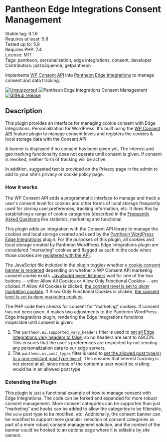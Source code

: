 # Pantheon Edge Integrations Consent Management

Stable tag: 0.1.6  
Requires at least: 5.8  
Tested up to: 5.9  
Requires PHP: 7.4  
License: MIT  
Tags: pantheon, personalization, edge integrations, consent, developer
Contributors: jazzs3quence, getpantheon

Implements [WP Consent API](https://github.com/rlankhorst/WP-Consent-Level-API) into [Pantheon Edge Integrations](https://pantheon.io/docs/guides/edge-integrations) to manage consent and data tracking. 

[![Unsupported](https://img.shields.io/badge/pantheon-unsupported-yellow?logo=pantheon&color=FFDC28)](https://pantheon.io/docs/oss-support-levels#unsupported) ![Pantheon Edge Integrations Consent Management](https://github.com/pantheon-systems/pantheon-edge-integrations-consent-management/actions/workflows/test.yml/badge.svg) [![GitHub release](https://img.shields.io/github/release/pantheon-systems/pantheon-edge-integrations-consent-management.svg)](https://github.com/pantheon-systems/pantheon-edge-integrations-consent-management/releases/)

## Description

This plugin provides an interface for managing cookie consent with Edge Integrations: Personalization for WordPress. It's built using the [WP Consent API](https://github.com/rlankhorst/WP-Consent-Level-API) feature plugin to manage consent levels and registers the cookies & local storage data with the Consent API.

A banner is displayed if no consent has been given yet. The interest and geo tracking functionality does not operate until consent is given. If consent is revoked, neither form of tracking will be active.

In addition, suggested text is provided on the Privacy page in the admin to add to your site's privacy or cookie policy page.

### How it works

The WP Consent API adds a programmatic interface to manage and track a user's consent level for cookies and other forms of local storage frequently used for storing user preferences, tracking information, etc. It does this by establishing a range of cookie categories (described in the [Frequently Asked Questions](https://github.com/rlankhorst/wp-consent-level-api#frequently-asked-questions) like statistics, marketing and functional.

This plugin adds an integration with the Consent API library to manage the cookies and local storage created and used by the [Pantheon WordPress Edge Integrations](https://github.com/pantheon-systems/pantheon-wordpress-edge-integrations) plugin. For the purposes of this plugin, all cookies and local storage created by Pantheon WordPress Edge Integrations plugin are considered "marketing" cookies and flagged as such in the code when those cookies are [registered with the API](https://github.com/pantheon-systems/pantheon-edge-integrations-consent-management/blob/main/inc/namespace.php#L54-L82).  

The JavaScript file included in the plugin toggles whether a [cookie consent banner is rendered](https://github.com/pantheon-systems/pantheon-edge-integrations-consent-management/blob/main/assets/js/main.js#L45-L55) depending on whether a WP Consent API marketing consent cookie exists. [JavaScript event listeners](https://github.com/pantheon-systems/pantheon-edge-integrations-consent-management/blob/main/assets/js/main.js#L71-L72) wait for one of the two buttons -- either Allow All Cookies or Allow Only Functional Cookies -- are clicked. If Allow All Cookies is clicked, [the consent level is set to _allow_ marketing cookies](https://github.com/pantheon-systems/pantheon-edge-integrations-consent-management/blob/main/assets/js/main.js#L34-L36). If Allow Only Functional Cookies is clicked, [the consent level is set to _deny_ marketing cookies](https://github.com/pantheon-systems/pantheon-edge-integrations-consent-management/blob/main/assets/js/main.js#L38-L40).

The PHP code then checks for consent for "marketing" cookies. If consent has not been given, it makes two adjustments to the Pantheon WordPress Edge Integrations plugin, rendering the Edge Integrations functions inoperable until consent is given:

1. The `pantheon.ei.supported_vary_headers` filter is used to [set all Edge Integrations vary headers to false](https://github.com/pantheon-systems/pantheon-edge-integrations-consent-management/blob/main/inc/namespace.php#L99-L111), so no headers are sent to AGCDN. This ensures that the user's preferences are respected by not sending any personalization data to our edge servers.
2. The `pantheon.ei.post_types` filter is used to [set the allowed post type(s) to a non-existant post type (`none`)](https://github.com/pantheon-systems/pantheon-edge-integrations-consent-management/blob/main/inc/namespace.php#L113-L121). This ensures that interest tracking is not stored at all, since none of the content a user would be visiting would be in an allowed post type.

### Extending the Plugin

This plugin is just a functional example of how to manage consent with Edge Integrations. The code can be forked and expanded for more robust consent management. More consent categories can be supported than just "marketing" and hooks can be added to allow the categories to be filterable, the `none` post type to be modified, etc. Additionally, the consent banner can be modified to support more granular selection of consent categories as part of a more robust consent management solution, and the content of the banner could be hooked to an options page where it is editable by site owners.

<!-- changelog -->